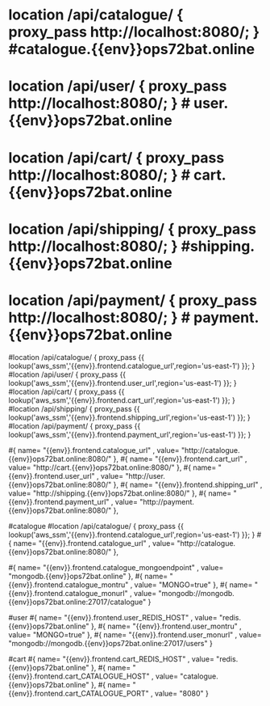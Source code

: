 # location /api/catalogue/ { proxy_pass http://localhost:8080/; } #catalogue.{{env}}ops72bat.online
# location /api/user/ { proxy_pass http://localhost:8080/; } # user.{{env}}ops72bat.online
# location /api/cart/ { proxy_pass http://localhost:8080/; } # cart.{{env}}ops72bat.online
# location /api/shipping/ { proxy_pass http://localhost:8080/; } #shipping.{{env}}ops72bat.online
# location /api/payment/ { proxy_pass http://localhost:8080/; } # payment.{{env}}ops72bat.online

#location /api/catalogue/ { proxy_pass {{ lookup('aws_ssm','{{env}}.frontend.catalogue_url',region='us-east-1') }}; }
#location /api/user/ { proxy_pass {{ lookup('aws_ssm','{{env}}.frontend.user_url',region='us-east-1') }}; }
#location /api/cart/ { proxy_pass {{ lookup('aws_ssm','{{env}}.frontend.cart_url',region='us-east-1') }}; }
#location /api/shipping/ { proxy_pass {{ lookup('aws_ssm','{{env}}.frontend.shipping_url',region='us-east-1') }}; }
#location /api/payment/ { proxy_pass {{ lookup('aws_ssm','{{env}}.frontend.payment_url',region='us-east-1') }}; }

#{ name= "{{env}}.frontend.catalogue_url" , value= "http://catalogue.{{env}}ops72bat.online:8080/" },
#{ name= "{{env}}.frontend.cart_url" , value= "http://cart.{{env}}ops72bat.online:8080/" },
#{ name= "{{env}}.frontend.user_url" , value= "http://user.{{env}}ops72bat.online:8080/" },
#{ name= "{{env}}.frontend.shipping_url" , value= "http://shipping.{{env}}ops72bat.online:8080/" },
#{ name= "{{env}}.frontend.payment_url" , value= "http://payment.{{env}}ops72bat.online:8080/" },

#catalogue
#location /api/catalogue/ { proxy_pass {{ lookup('aws_ssm','{{env}}.frontend.catalogue_url',region='us-east-1') }}; }
#{ name= "{{env}}.frontend.catalogue_url" , value= "http://catalogue.{{env}}ops72bat.online:8080/" },

#{ name= "{{env}}.frontend.catalogue_mongoendpoint" , value= "mongodb.{{env}}ops72bat.online" },
#{ name= "{{env}}.frontend.catalogue_montru" , value= "MONGO=true" },
#{ name= "{{env}}.frontend.catalogue_monurl" , value= "mongodb://mongodb.{{env}}ops72bat.online:27017/catalogue" }

#user
#{ name= "{{env}}.frontend.user_REDIS_HOST" , value= "redis.{{env}}ops72bat.online" },
#{ name= "{{env}}.frontend.user_montru" , value= "MONGO=true" },
#{ name= "{{env}}.frontend.user_monurl" , value= "mongodb://mongodb.{{env}}ops72bat.online:27017/users" }

#cart
#{ name= "{{env}}.frontend.cart_REDIS_HOST" , value= "redis.{{env}}ops72bat.online" },
#{ name= "{{env}}.frontend.cart_CATALOGUE_HOST" , value= "catalogue.{{env}}ops72bat.online" },
#{ name= "{{env}}.frontend.cart_CATALOGUE_PORT" , value= "8080" }
